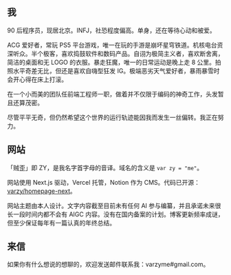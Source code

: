 ## 我

90 后程序员，现居北京。INFJ，社恐程度偏高。单身，还在等待心动和被爱。

ACG 爱好者，常玩 PS5 平台游戏，唯一在玩的手游是崩坏星穹铁道。机核电台资深听众。半个极客，喜欢捣鼓软件和数码产品。自诩为极简主义者，喜欢断舍离，简洁的桌面和无 LOGO 的衣服。暴走狂魔，唯一的日常运动是晚上走 8 公里。拍照水平奇差无比，但还是喜欢自嗨型狂发 IG。极端恶劣天气爱好者，暴雨暴雪时会开心得在床上打滚。

在一个小而美的团队任前端工程师一职，做着并不仅限于编码的神奇工作，头发暂且还算茂密。

尽管平平无奇，但仍然希望这个世界的运行轨迹能因我而发生一丝偏转。我正在努力。

## 网站

「贼歪」即 ZY，是我名字首字母的音译。域名的含义是 `var zy = "me"`。

网站使用 Next.js 驱动，Vercel 托管，Notion 作为 CMS。代码已开源：[varzy/homepage-next](https://github.com/varzy/homepage-next)。

网站主题由本人设计。文字内容截至目前未有任何 AI 参与编纂，并且承诺未来很长一段时间内都不会有 AIGC 内容。没有在国内备案的计划。博客更新频率成谜，但至少保证每年有一篇认真的年终总结。

## 来信

如果你有什么想说的想聊的，欢迎发送邮件联系我：varzyme#gmail.com。
